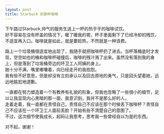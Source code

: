 ```yaml
---
layout: post
title: Starbuck 的那杯咖啡
---
```


<p>下午路过Starbuck,帅气的服务生送上一杯的热乎乎的咖啡试饮。<br />
好不容易在没有杯盖的情况下，暖了暖我的胃。杯子里面剩下了已经冷却的残饮，不适宜再入口。咖啡就是如此，就是要趁热，不然就是一种浪费。</p>
<p>路上一个垃圾桶很适宜地出现了，我随手就把咖啡杯扔了进去。当杯落桶底时才发现，空空如也的桶和咖啡杯碰撞后，咖啡的残汁溅了出来。虽然没有落到我的身上，但是落到了垃圾桶旁边的环卫工人阿姨的身上。<br />
她十分不满，嘴里嘟囔着，向已经走开的我抱怨。<br />
我有些不好意思，但是却没有立刻承认以及回去原地的勇气，只是回头望着她，远远地尴尬地道歉。</p>
<p>一直都在努力塑造着一个有教养有礼貌的形象，但我也忽略了一些很小的细节，足以让我显现内心黑暗的那一面，我意识到，我并不是那么好的人。<br />
走着走着，我一直都在责怪自己，责怪自己不应该在那个时候丢下咖啡杯？责怪自己不应该在一个环卫工人面前丢脸？开始有些不清楚自己的意图了。<br />
不过，这次细节使我成长，起码让我思考，思考我一些曾经自以为是的东西。</p>
<p>对不起，谢谢！
</p>
